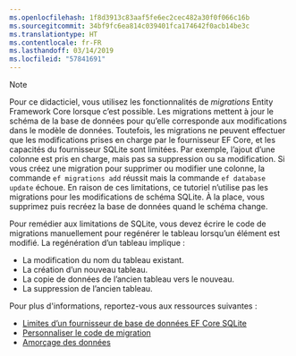 ```yaml
---
ms.openlocfilehash: 1f8d3913c83aaf5fe6ec2cec482a30f0f066c16b
ms.sourcegitcommit: 34bf9fc6ea814c039401fca174642f0acb14be3c
ms.translationtype: HT
ms.contentlocale: fr-FR
ms.lasthandoff: 03/14/2019
ms.locfileid: "57841691"
---
```


> [!NOTE]
> Pour ce didacticiel, vous utilisez les fonctionnalités de *migrations* Entity Framework Core lorsque c’est possible. Les migrations mettent à jour le schéma de la base de données pour qu’elle corresponde aux modifications dans le modèle de données. Toutefois, les migrations ne peuvent effectuer que les modifications prises en charge par le fournisseur EF Core, et les capacités du fournisseur SQLite sont limitées. Par exemple, l’ajout d’une colonne est pris en charge, mais pas sa suppression ou sa modification. Si vous créez une migration pour supprimer ou modifier une colonne, la commande `ef migrations add` réussit mais la commande `ef database update` échoue. En raison de ces limitations, ce tutoriel n’utilise pas les migrations pour les modifications de schéma SQLite. À la place, vous supprimez puis recréez la base de données quand le schéma change.
>
>Pour remédier aux limitations de SQLite, vous devez écrire le code de migrations manuellement pour regénérer le tableau lorsqu’un élément est modifié. La regénération d’un tableau implique :
>
>* La modification du nom du tableau existant.
>* La création d’un nouveau tableau.
>* La copie de données de l’ancien tableau vers le nouveau.
>* La suppression de l’ancien tableau.
>
>Pour plus d'informations, reportez-vous aux ressources suivantes :
>
> * [Limites d’un fournisseur de base de données EF Core SQLite](/ef/core/providers/sqlite/limitations)
> * [Personnaliser le code de migration](/ef/core/managing-schemas/migrations/#customize-migration-code)
> * [Amorçage des données](/ef/core/modeling/data-seeding)